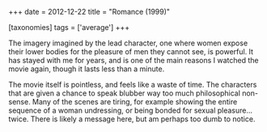 +++
date = 2012-12-22
title = "Romance (1999)"

[taxonomies]
tags = ['average']
+++

The imagery imagined by the lead character, one where women expose their
lower bodies for the pleasure of men they cannot see, is powerful. It
has stayed with me for years, and is one of the main reasons I watched
the movie again, though it lasts less than a minute.

The movie itself is pointless, and feels like a waste of time. The
characters that are given a chance to speak blubber way too much
philosophical non-sense. Many of the scenes are tiring, for example
showing the entire sequence of a woman undressing, or being bonded for
sexual pleasure\... twice. There is likely a message here, but am
perhaps too dumb to notice.
